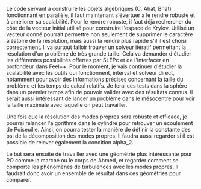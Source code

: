 Le code servant à construire les objets algébriques (C, Ahat, Bhat) fonctionnant en parallèle, il faut maintenant s'évertuer à le rendre robuste et à améliorer sa scalabilité.
Pour le rendre robuste, il faut déjà rechercher du côté de la vecteur initial utilisé pour construire l'espace de Krylov. Utilisé un vecteur donné pourrait permettre non seulement de supprimer le caractère aléatoire de la résolution, mais aussi la rendre plus rapide s'il il est choisi correctement.
Il va surtout falloir trouver un solveur itératif permettant la résolution d'un problème de très grande taille. Cela va demander d'étudier les différentes possibilités offertes par SLEPc et de l'interfacer en profondeur dans Feel++.
Pour le moment, je vais continuer d'étudier la scalabilité avec les outils qui fonctionnent, interval et solveur direct, notamment pour avoir des informations précises concernant la taille du problème et les temps de calcul relatifs. Je ferai ces tests dans la sphère dans un premier temps afin de pouvoir valider avec des résultats connus.
Il serait aussi intéressant de lancer un problème dans le mésocentre pour voir la taille maximale avec laquelle on peut travailler.

Une fois que la résolution des modes propres sera robuste et efficace, je pourrai relancer l'algorithme dans le cylindre pour retrouver un écoulement de Poiseuille. Ainsi, on pourra tester la manière de définir la constante des psi de la décomposition des modes propres. Il faudra aussi regarder si il est possible de relever également la condition alpha_2.

Le but sera ensuite de travailler avec une géométrie plus intéressante pour PO comme la marche ou le corps de Ahmed, et regarder comment se comporte les phénomènes de turbulences avec les modes propres. Il faudrait donc avoir un ensemble de résultat dans ces géométries pour comparer.